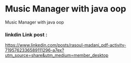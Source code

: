 # Music Manager with java oop
 Music Manager with java oop

### linkdin Link post : 

https://www.linkedin.com/posts/rasoul-madani_pdf-activity-7195762336589111296-a7ex?utm_source=share&utm_medium=member_desktop
